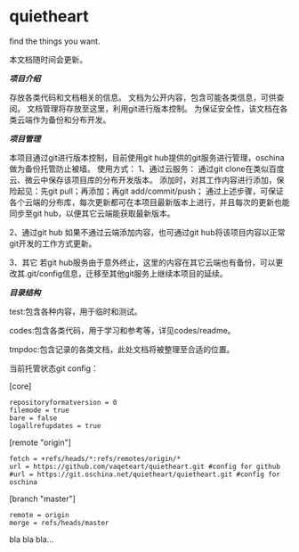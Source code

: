 quietheart
==========

find the things you want.

本文档随时间会更新。

***项目介绍***

存放各类代码和文档相关的信息。
文档为公开内容，包含可能各类信息，可供查阅。
文档管理将存放至这里，利用git进行版本控制。
为保证安全性，该文档在各类云端作为备份和分布开发。



***项目管理***

本项目通过git进行版本控制，目前使用git hub提供的git服务进行管理，oschina做为备份托管防止被墙。
使用方式：
1、通过云服务：
通过git clone在类似百度云、微云中保存该项目库的分布开发版本。
添加时，对其工作内容进行添加，保险起见：先git pull；再添加；再git add/commit/push；
通过上述步骤，可保证各个云端的分布库，每次更新都可在本项目最新版本上进行，并且每次的更新也能同步至git hub，以便其它云端能获取最新版本。

2、通过git hub
如果不通过云端添加内容，也可通过git hub将该项目内容以正常git开发的工作方式更新。

3、其它
若git hub服务由于意外终止，这里的内容在其它云端也有备份，可以更改其.git/config信息，迁移至其他git服务上继续本项目的延续。



***目录结构***

test:包含各种内容，用于临时和测试。

codes:包含各类代码，用于学习和参考等，详见codes/readme。

tmpdoc:包含记录的各类文档，此处文档将被整理至合适的位置。


当前托管状态git config：


[core]

    repositoryformatversion = 0 
    filemode = true
    bare = false
    logallrefupdates = true
    
[remote "origin"]

    fetch = +refs/heads/*:refs/remotes/origin/*
    url = https://github.com/vaqeteart/quietheart.git #config for github
    #url = https://git.oschina.net/quietheart/quietheart.git #config for oschina
    
[branch "master"]

    remote = origin
    merge = refs/heads/master

bla bla bla...

